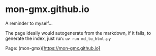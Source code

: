 # mon-gmx.github.io

A reminder to myself...

The page ideally would autogenerate from the markdown, if it fails, to generate the index, just run: `uv run md_to_html.py`

Page: (mon-gmx)[https://mon-gmx.github.io]
